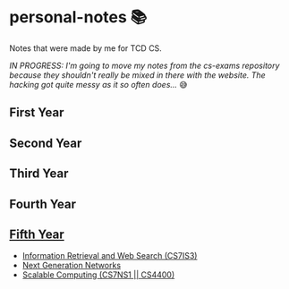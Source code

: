 # personal-notes 📚
Notes that were made by me for TCD CS.

*IN PROGRESS: I'm going to move my notes from the cs-exams repository because they shouldn't really be mixed in there with the website. The hacking got quite messy as it so often does...* 😅

## First Year

## Second Year

## Third Year

## Fourth Year

## [Fifth Year](https://github.com/nating/personal-notes/blob/master/fifth-year/README.md)

* [Information Retrieval and Web Search (CS7IS3)](https://github.com/nating/personal-notes/blob/master/fifth-year/next-generation-networks/README.md)
* [Next Generation Networks](https://github.com/nating/personal-notes/blob/master/fifth-year/next-generation-networks/README.md)
* [Scalable Computing (CS7NS1 || CS4400)](https://github.com/nating/personal-notes/blob/master/fifth-year/scalable-computing/README.md)
